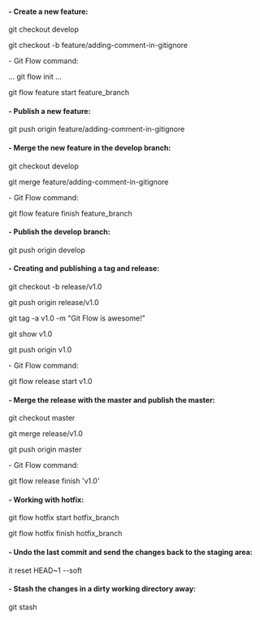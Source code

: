 #### - Create a new feature:
<p> git checkout develop </p>
<p> git checkout -b feature/adding-comment-in-gitignore </p>

<p> - Git Flow command: </p>
<p> ... git flow init ... </p>
<p> git flow feature start feature_branch </p>

#### - Publish a new feature:
<p> git push origin feature/adding-comment-in-gitignore </p>

#### - Merge the new feature in the develop branch:
<p> git checkout develop </p>
<p> git merge feature/adding-comment-in-gitignore </p>

<p> - Git Flow command: </p>
<p> git flow feature finish feature_branch </p>

#### - Publish the develop branch:
<p> git push origin develop </p>

#### - Creating and publishing a tag and release:
<p> git checkout -b release/v1.0 </p>
<p> git push origin release/v1.0 </p>
<p> git tag -a v1.0 -m "Git Flow is awesome!" </p>
<p> git show v1.0 </p>
<p> git push origin v1.0 </p>

<p> - Git Flow command: </p>
<p> git flow release start v1.0 </p>

#### - Merge the release with the master and publish the master:
<p> git checkout master </p>
<p> git merge release/v1.0 </p>
<p> git push origin master </p>

<p> - Git Flow command: </p>
<p> git flow release finish 'v1.0' </p>

#### - Working with hotfix:
<p> git flow hotfix start hotfix_branch </p>
<p> git flow hotfix finish hotfix_branch </p>

#### - Undo the last commit and send the changes back to the staging area:
<p> it reset HEAD~1 --soft </p>

#### - Stash the changes in a dirty working directory away:
<p> git stash </p>

